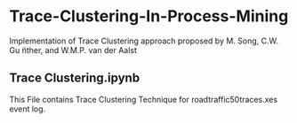 # Trace-Clustering-In-Process-Mining
Implementation of Trace Clustering approach proposed by M. Song, C.W. Gu ̈nther, and W.M.P. van der Aalst
## Trace Clustering.ipynb
This File contains Trace Clustering Technique for roadtraffic50traces.xes event log.
